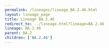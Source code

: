 ```yaml
---
permalink: /lineages/lineage_BA.2.46.html
layout: lineage_page
title: Lineage BA.2.46
redirect_to: ../lineage.html?lineage=BA.2.46
lineage: BA.2.46
parent: BA.2
children: ['BA.2.46']
---
```

